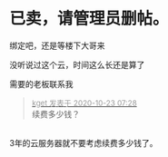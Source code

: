 # 已卖，请管理员删帖。


绑定吧，还是等楼下大哥来

没听说过这个云，时间这么长还是算了

需要的老板联系我

<div class="quote"><blockquote><font size="2"><a href="https://www.hostloc.com/forum.php?mod=redirect&amp;goto=findpost&amp;pid=9339130&amp;ptid=757428" target="_blank"><font color="#999999">kget 发表于 2020-10-23 07:28</font></a></font><br />
续费多少钱？</blockquote></div><br />
3年的云服务器就不要考虑续费多少钱了。
